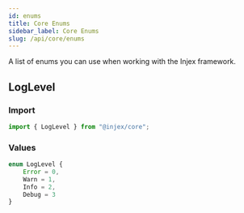 ```yaml
---
id: enums
title: Core Enums
sidebar_label: Core Enums
slug: /api/core/enums
---
```


A list of enums you can use when working with the Injex framework.

## LogLevel

### Import

```typescript
import { LogLevel } from "@injex/core";
```

### Values

```typescript
enum LogLevel {
    Error = 0,
    Warn = 1,
    Info = 2,
    Debug = 3
}
```